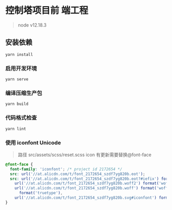 # 控制塔项目前 端工程

> node v12.18.3

## 安装依赖

```
yarn install
```

### 启用开发环境

```
yarn serve

```

### 编译压缩生产包

```
yarn build
```

### 代码格式检查

```
yarn lint
```

### 使用 iconfont Unicode

> 路径 src/assets/scss/reset.scss
> icon 有更新需要替换@font-face

```css
@font-face {
  font-family: 'iconfont'; /* project id 2172654 */
  src: url('//at.alicdn.com/t/font_2172654_szdf7yg820b.eot');
  src: url('//at.alicdn.com/t/font_2172654_szdf7yg820b.eot?#iefix') format('embedded-opentype'),
    url('//at.alicdn.com/t/font_2172654_szdf7yg820b.woff2') format('woff2'),
    url('//at.alicdn.com/t/font_2172654_szdf7yg820b.woff') format('woff'), url('//at.alicdn.com/t/font_2172654_szdf7yg820b.ttf')
      format('truetype'),
    url('//at.alicdn.com/t/font_2172654_szdf7yg820b.svg#iconfont') format('svg');
}
```
